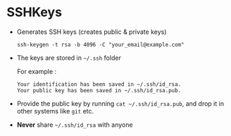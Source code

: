 # SSHKeys

- Generates SSH keys (creates public & private keys)
    ```
    ssh-keygen -t rsa -b 4096 -C "your_email@example.com"
    ```
- The keys are stored in `~/.ssh` folder

    For example :
    ```
    Your identification has been saved in ~/.ssh/id_rsa.
    Your public key has been saved in ~/.ssh/id_rsa.pub. 
    ```
- Provide the public key by running `cat ~/.ssh/id_rsa.pub`, and drop it in other systems like `git` etc.

- **Never** share `~/.ssh/id_rsa` with anyone
